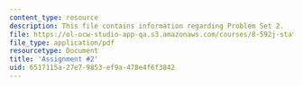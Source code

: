 ```yaml
---
content_type: resource
description: This file contains information regarding Problem Set 2.
file: https://ol-ocw-studio-app-qa.s3.amazonaws.com/courses/8-592j-statistical-physics-in-biology-spring-2011/6517115a27e79853ef9a478e4f6f3842_MIT8_592JS11_PS2.pdf
file_type: application/pdf
resourcetype: Document
title: 'Assignment #2'
uid: 6517115a-27e7-9853-ef9a-478e4f6f3842
---
```

